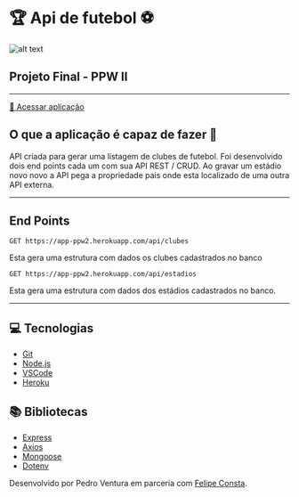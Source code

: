 
# 🏆 Api de futebol ⚽

![alt text](https://i.pinimg.com/originals/ca/ed/5e/caed5e2e5fa8da98e7077290f0ef5505.jpg)

## Projeto Final - PPW II

---

[🚀 Acessar aplicação](https://app-ppw2.herokuapp.com)

## O que a aplicação é capaz de fazer 🏁

API criada para gerar uma listagem de clubes de futebol. Foi desenvolvido dois end points cada um com sua API REST / CRUD. Ao gravar um estádio novo novo a API pega a propriedade pais onde esta localizado de uma outra API externa.

---

## End Points

    GET https://app-ppw2.herokuapp.com/api/clubes

Esta gera uma estrutura com dados os clubes cadastrados no banco

    GET https://app-ppw2.herokuapp.com/api/estadios

Esta gera uma estrutura com dados dos estádios cadastrados no banco.

---

## 💻 Tecnologias

- [Git](https://git-scm.com/)
- [Node.js](https://www.npmjs.com/package/node-html-parser)
- [VSCode](https://code.visualstudio.com/)
- [Heroku](https://www.heroku.com/)

## 📚 Bibliotecas

- [Express](https://expressjs.com/pt-br/)
- [Axios](https://www.npmjs.com/package/axios)
- [Mongoose](https://mongoosejs.com/)
- [Dotenv](https://www.npmjs.com/package/dotenv)

Desenvolvido por Pedro Ventura em parceria com [Felipe Consta](https://github.com/Felipe-Cjesus).
